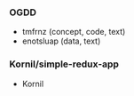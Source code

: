 ### OGDD

* tmfrnz (concept, code, text)
* enotsluap (data, text)

### Kornil/simple-redux-app

* Kornil
